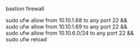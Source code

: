 
bastion
firewall


sudo ufw allow from 10.10.1.68 to any port 22 && \
sudo ufw allow from 10.10.1.69 to any port 22 && \
sudo ufw allow from 10.10.6.0/24 to any port 22 && \
sudo ufw reload